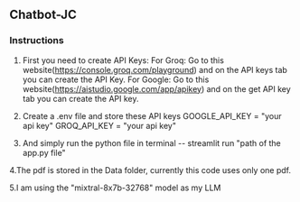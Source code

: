## Chatbot-JC

### Instructions

1. First you need to create API Keys:
For Groq: Go to this website(https://console.groq.com/playground) and on the API keys tab you can create the API Key.
For Google: Go to this website(https://aistudio.google.com/app/apikey) and on the get API key tab you can create the API key.

2. Create a .env file and store these API keys
GOOGLE_API_KEY = "your api key"
GROQ_API_KEY = "your api key"

3. And simply run the python file in terminal -- streamlit run "path of the app.py file"

4.The pdf is stored in the Data folder, currently this code uses only one pdf.

5.I am using the "mixtral-8x7b-32768" model as my LLM

